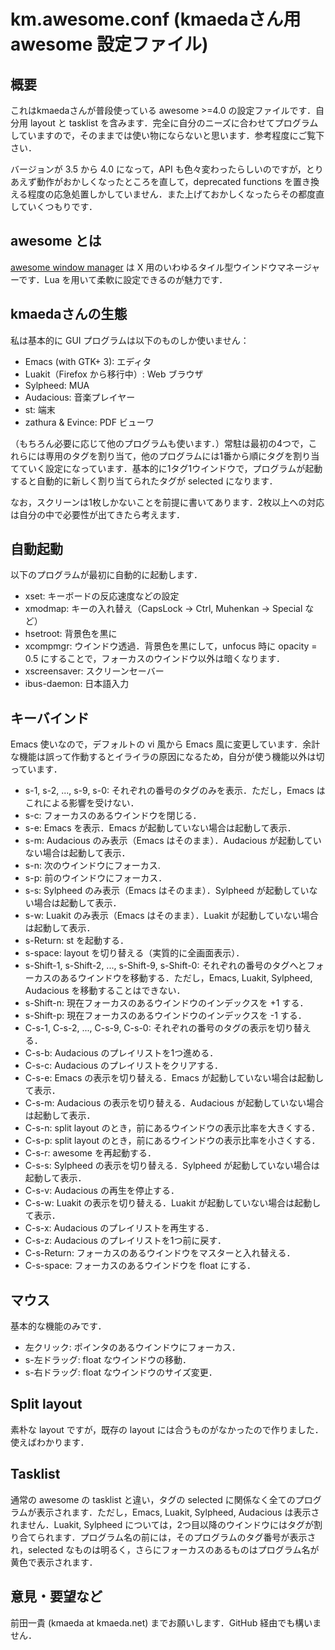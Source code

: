 km.awesome.conf (kmaedaさん用 awesome 設定ファイル)
=============================================

概要
----

これはkmaedaさんが普段使っている awesome >=4.0 の設定ファイルです．自分用 layout と tasklist を含みます．完全に自分のニーズに合わせてプログラムしていますので，そのままでは使い物にならないと思います．参考程度にご覧下さい．

バージョンが 3.5 から 4.0 になって，API も色々変わったらしいのですが，とりあえず動作がおかしくなったところを直して，deprecated functions を置き換える程度の応急処置しかしていません．また上げておかしくなったらその都度直していくつもりです．

awesome とは
------------

[awesome window manager](https://awesomewm.org/) は X 用のいわゆるタイル型ウインドウマネージャーです．Lua を用いて柔軟に設定できるのが魅力です．

kmaedaさんの生態
----------------

私は基本的に GUI プログラムは以下のものしか使いません：

 * Emacs (with GTK+ 3): エディタ
 * Luakit（Firefox から移行中）: Web ブラウザ
 * Sylpheed: MUA
 * Audacious: 音楽プレイヤー
 * st: 端末
 * zathura & Evince: PDF ビューワ

（もちろん必要に応じて他のプログラムも使います．）常駐は最初の4つで，これらには専用のタグを割り当て，他のプログラムには1番から順にタグを割り当てていく設定になっています．基本的に1タグ1ウインドウで，プログラムが起動すると自動的に新しく割り当てられたタグが selected になります．

なお，スクリーンは1枚しかないことを前提に書いてあります．2枚以上への対応は自分の中で必要性が出てきたら考えます．

自動起動
--------

以下のプログラムが最初に自動的に起動します．

 * xset: キーボードの反応速度などの設定
 * xmodmap: キーの入れ替え（CapsLock -> Ctrl, Muhenkan -> Special など）
 * hsetroot: 背景色を黒に
 * xcompmgr: ウインドウ透過．背景色を黒にして，unfocus 時に opacity = 0.5 にすることで，フォーカスのウインドウ以外は暗くなります．
 * xscreensaver: スクリーンセーバー
 * ibus-daemon: 日本語入力

キーバインド
------------

Emacs 使いなので，デフォルトの vi 風から Emacs 風に変更しています．余計な機能は誤って作動するとイライラの原因になるため，自分が使う機能以外は切っています．

 * s-1, s-2, ..., s-9, s-0: それぞれの番号のタグのみを表示．ただし，Emacs はこれによる影響を受けない．
 * s-c: フォーカスのあるウインドウを閉じる．
 * s-e: Emacs を表示．Emacs が起動していない場合は起動して表示．
 * s-m: Audacious のみ表示（Emacs はそのまま）．Audacious が起動していない場合は起動して表示．
 * s-n: 次のウインドウにフォーカス.
 * s-p: 前のウインドウにフォーカス．
 * s-s: Sylpheed のみ表示（Emacs はそのまま）．Sylpheed が起動していない場合は起動して表示．
 * s-w: Luakit のみ表示（Emacs はそのまま）．Luakit が起動していない場合は起動して表示．
 * s-Return: st を起動する．
 * s-space: layout を切り替える（実質的に全画面表示）．
 * s-Shift-1, s-Shift-2, ..., s-Shift-9, s-Shift-0: それぞれの番号のタグへとフォーカスのあるウインドウを移動する．ただし，Emacs, Luakit, Sylpheed, Audacious を移動することはできない．
 * s-Shift-n: 現在フォーカスのあるウインドウのインデックスを +1 する．
 * s-Shift-p: 現在フォーカスのあるウインドウのインデックスを -1 する．
 * C-s-1, C-s-2, ..., C-s-9, C-s-0: それぞれの番号のタグの表示を切り替える．
 * C-s-b: Audacious のプレイリストを1つ進める．
 * C-s-c: Audacious のプレイリストをクリアする．
 * C-s-e: Emacs の表示を切り替える．Emacs が起動していない場合は起動して表示．
 * C-s-m: Audacious の表示を切り替える．Audacious が起動していない場合は起動して表示．
 * C-s-n: split layout のとき，前にあるウインドウの表示比率を大きくする．
 * C-s-p: split layout のとき，前にあるウインドウの表示比率を小さくする．
 * C-s-r: awesome を再起動する．
 * C-s-s: Sylpheed の表示を切り替える．Sylpheed が起動していない場合は起動して表示．
 * C-s-v: Audacious の再生を停止する．
 * C-s-w: Luakit の表示を切り替える．Luakit が起動していない場合は起動して表示．
 * C-s-x: Audacious のプレイリストを再生する．
 * C-s-z: Audacious のプレイリストを1つ前に戻す．
 * C-s-Return: フォーカスのあるウインドウをマスターと入れ替える．
 * C-s-space: フォーカスのあるウインドウを float にする．

マウス
------

基本的な機能のみです．

 * 左クリック: ポインタのあるウインドウにフォーカス．
 * s-左ドラッグ: float なウインドウの移動．
 * s-右ドラッグ: float なウインドウのサイズ変更．

Split layout
-------------

素朴な layout ですが，既存の layout には合うものがなかったので作りました．使えばわかります．

Tasklist
--------

通常の awesome の tasklist と違い，タグの selected に関係なく全てのプログラムが表示されます．ただし，Emacs, Luakit, Sylpheed, Audacious は表示されません．Luakit, Sylpheed については，2つ目以降のウインドウにはタグが割り合てられます．プログラム名の前には，そのプログラムのタグ番号が表示され，selected なものは明るく，さらにフォーカスのあるものはプログラム名が黄色で表示されます．

意見・要望など
-------------

前田一貴 (kmaeda at kmaeda.net) までお願いします．GitHub 経由でも構いません．
